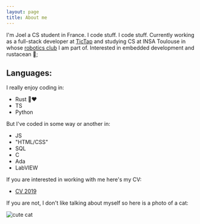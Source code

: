 ```yaml
---
layout: page
title: About me 
---
```


I'm Joel a CS student in France. I code stuff.
I code stuff. Currently working as a full-stack developer at [TicTap](https://www.tictap.me/) and
studying CS at INSA Toulouse in whose [robotics club](https://clubrobotinsat.github.io/) I am part of. Interested in embedded development and
rustacean 🦀;

## Languages:
I really enjoy coding in:
- Rust 🦀❤️
- TS
- Python

But I've coded in some way or another in:
- JS
- "HTML/CSS"
- SQL
- C
- Ada
- LabVIEW


If you are interested in working with me here's my CV:

- [CV 2019]({{site.url}}/assets/documents/CV_Joel_2019.pdf)


If you are not, I don't like talking about myself so here is a photo of a cat:

![cute cat]({{site.url}}/assets/images/cute_cat.jpg)

 
